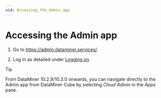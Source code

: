 ```yaml
---
uid: Accessing_the_Admin_app
---
```


# Accessing the Admin app

1. Go to <https://admin.dataminer.services/>.

1. Log in as detailed under [Logging on](xref:Logging_on_to_the_DataMiner_Cloud_Platform#logging-on).

> [!TIP]
> From DataMiner 10.2.9/10.3.0 onwards, you can navigate directly to the Admin app from DataMiner Cube by selecting *Cloud Admin* in the *Apps* pane.
